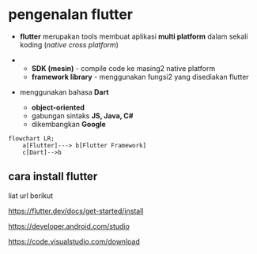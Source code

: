 # pengenalan flutter

- **flutter** merupakan tools membuat aplikasi **multi platform** dalam sekali koding (*native cross platform*)

- - **SDK (mesin)** - compile code ke masing2 native platform
  - **framework library** - menggunakan fungsi2 yang disediakan flutter
- menggunakan bahasa **Dart**
  - **object-oriented**
  - gabungan sintaks **JS, Java, C#**
  - dikembangkan **Google**

```mermaid
flowchart LR;
	a[Flutter]---> b[Flutter Framework]
	c[Dart]-->b
```

## cara install flutter

liat url berikut

https://flutter.dev/docs/get-started/install

https://developer.android.com/studio

https://code.visualstudio.com/download